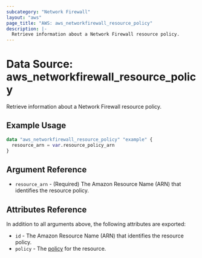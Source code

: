 ```yaml
---
subcategory: "Network Firewall"
layout: "aws"
page_title: "AWS: aws_networkfirewall_resource_policy"
description: |-
  Retrieve information about a Network Firewall resource policy.
---
```


# Data Source: aws_networkfirewall_resource_policy

Retrieve information about a Network Firewall resource policy.

## Example Usage

```terraform
data "aws_networkfirewall_resource_policy" "example" {
  resource_arn = var.resource_policy_arn
}
```

## Argument Reference

* `resource_arn` - (Required) The Amazon Resource Name (ARN) that identifies the resource policy.

## Attributes Reference

In addition to all arguments above, the following attributes are exported:

* `id` - The Amazon Resource Name (ARN) that identifies the resource policy.
* `policy` - The [policy][1] for the resource.

[1]: https://registry.terraform.io/providers/hashicorp/aws/latest/docs/resources/networkfirewall_resource_policy

<!-- cache-key: cdktf-0.17.0-pre.15 input-b5f94cfd16b1fdb5828f20608212a2a042d3cb42402a8792155c3a702f647a15 -->